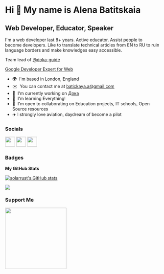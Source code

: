 Hi 👋 My name is Alena Batitskaia
=================================

Web Developer, Educator, Speaker
--------------------------------

I'm a web developer last 8+ years. Active educator. Assist people to become developers. Like to translate technical articles from EN to RU to ruin language borders and make knowledges easy accessible. 

Team lead of [@doka-guide](https://github.com/doka-guide)

[Google Developer Expert for Web](https://developers.google.com/community/experts/directory/profile/profile-alena-batitskaia?hl=en)

* 🌍  I'm based in London, England
* ✉️  You can contact me at [batickaya.a@gmail.com](mailto:batickaya.a@gmail.com)
* 🚀  I'm currently working on [Дока](http://doka.guide/)
* 🧠  I'm learning Everything!
* 🤝  I'm open to collaborating on Education projects, IT schools, Open Source resources
* ✈️  I strongly love aviation, daydream of become a pilot


### Socials

<p align="left"> <a href="https://www.github.com/solarrust" target="_blank" rel="noreferrer"><img src="https://raw.githubusercontent.com/danielcranney/readme-generator/main/public/icons/socials/github.svg" width="32" height="32" /></a> <a href="http://www.medium.com/@abatickaya" target="_blank" rel="noreferrer"><img src="https://raw.githubusercontent.com/danielcranney/readme-generator/main/public/icons/socials/medium.svg" width="32" height="32" /></a> <a href="https://www.twitter.com/ABatickaya" target="_blank" rel="noreferrer"><img src="https://raw.githubusercontent.com/danielcranney/readme-generator/main/public/icons/socials/twitter.svg" width="32" height="32" /></a></p>

### Badges

<b>My GitHub Stats</b>

<a href="http://www.github.com/solarrust"><img src="https://github-readme-stats.vercel.app/api?username=solarrust&show_icons=true&hide=&count_private=true&title_color=0891b2&text_color=ffffff&icon_color=0891b2&bg_color=1c1917&hide_border=true&show_icons=true" alt="solarrust's GitHub stats" /></a>

<a href="http://www.github.com/solarrust"><img src="https://github-readme-streak-stats.herokuapp.com/?user=solarrust&stroke=ffffff&background=1c1917&ring=0891b2&fire=0891b2&currStreakNum=ffffff&currStreakLabel=0891b2&sideNums=ffffff&sideLabels=ffffff&dates=ffffff&hide_border=true" /></a>

### Support Me

<a href="https://www.buymeacoffee.com/ABatickaya"><img src="https://cdn.buymeacoffee.com/buttons/v2/default-yellow.png" width="200" /></a>
